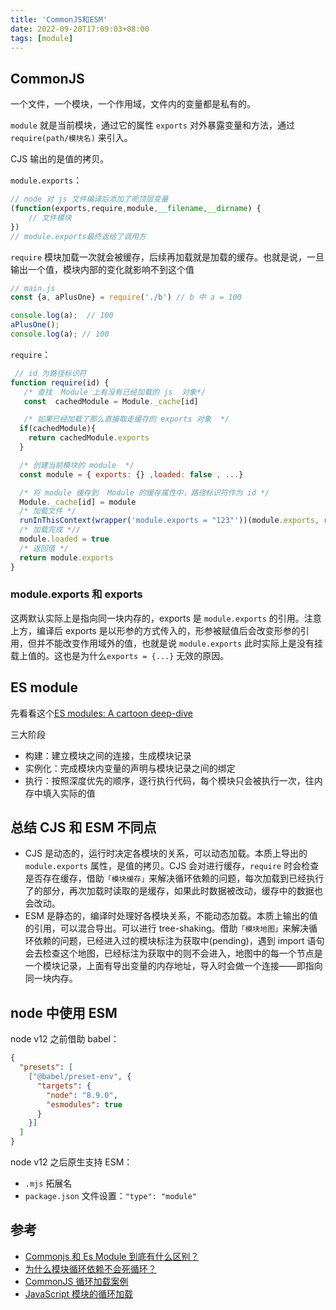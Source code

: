 ```yaml
---
title: 'CommonJS和ESM'
date: 2022-09-20T17:09:03+08:00
tags: [module]
---
```


## CommonJS

一个文件，一个模块，一个作用域，文件内的变量都是私有的。

`module` 就是当前模块，通过它的属性 `exports` 对外暴露变量和方法，通过 `require(path/模块名)` 来引入。

CJS 输出的是值的拷贝。

`module.exports`：

```js
// node 对 js 文件编译后添加了呃顶层变量
(function(exports,require,module,__filename,__dirname) {
	// 文件模块
})
// module.exports最终返给了调用方
```

`require` 模块加载一次就会被缓存，后续再加载就是加载的缓存。也就是说，一旦输出一个值，模块内部的变化就影响不到这个值

```js
// main.js
const {a, aPlusOne} = require('./b') // b 中 a = 100

console.log(a);  // 100
aPlusOne();
console.log(a); // 100
```

`require`：

```js
 // id 为路径标识符
function require(id) {
   /* 查找  Module 上有没有已经加载的 js  对象*/
   const  cachedModule = Module._cache[id]

   /* 如果已经加载了那么直接取走缓存的 exports 对象  */
  if(cachedModule){
    return cachedModule.exports
  }

  /* 创建当前模块的 module  */
  const module = { exports: {} ,loaded: false , ...}

  /* 将 module 缓存到  Module 的缓存属性中，路径标识符作为 id */
  Module._cache[id] = module
  /* 加载文件 */
  runInThisContext(wrapper('module.exports = "123"'))(module.exports, require, module, __filename, __dirname)
  /* 加载完成 *//
  module.loaded = true
  /* 返回值 */
  return module.exports
}
```

### module.exports 和 exports

这两默认实际上是指向同一块内存的，exports 是 `module.exports` 的引用。注意上方，编译后 exports 是以形参的方式传入的，形参被赋值后会改变形参的引用，但并不能改变作用域外的值，也就是说 `module.exports` 此时实际上是没有挂载上值的。这也是为什么`exports = {...}` 无效的原因。

## ES module

先看看这个[ES modules: A cartoon deep-dive](https://hacks.mozilla.org/2018/03/es-modules-a-cartoon-deep-dive/)

三大阶段

- 构建：建立模块之间的连接，生成模块记录
- 实例化：完成模块内变量的声明与模块记录之间的绑定
- 执行：按照深度优先的顺序，逐行执行代码，每个模块只会被执行一次，往内存中填入实际的值

## 总结 CJS 和 ESM 不同点

- CJS 是动态的，运行时决定各模块的关系，可以动态加载。本质上导出的 `module.exports` 属性，是值的拷贝。CJS 会对进行缓存，`require` 时会检查是否存在缓存，借助`「模块缓存」`来解决循环依赖的问题，每次加载到已经执行了的部分，再次加载时读取的是缓存，如果此时数据被改动，缓存中的数据也会改动。
- ESM 是静态的，编译时处理好各模块关系，不能动态加载。本质上输出的值的引用，可以混合导出。可以进行 tree-shaking。借助`「模块地图」`来解决循环依赖的问题，已经进入过的模块标注为获取中(pending)，遇到 import 语句会去检查这个地图，已经标注为获取中的则不会进入，地图中的每一个节点是一个模块记录，上面有导出变量的内存地址，导入时会做一个连接——即指向同一块内存。

## node 中使用 ESM

node v12 之前借助 babel：

```JSON
{
  "presets": [
    ["@babel/preset-env", {
      "targets": {
        "node": "8.9.0",
        "esmodules": true
      }
    }]
  ]
}
```

node v12 之后原生支持 ESM：

- `.mjs` 拓展名
- `package.json` 文件设置：`"type": "module"`

## 参考

- [Commonjs 和 Es Module 到底有什么区别？](https://mp.weixin.qq.com/s/6VncXyYo_UKxymvsUJyY5w)
- [为什么模块循环依赖不会死循环？](https://mp.weixin.qq.com/s/t-TUAzL0q0oK7HsDVQRNMw)
- [CommonJS 循环加载案例](https://nodejs.org/api/modules.html#modules_cycles)
- [JavaScript 模块的循环加载](http://www.ruanyifeng.com/blog/2015/11/circular-dependency.html)
